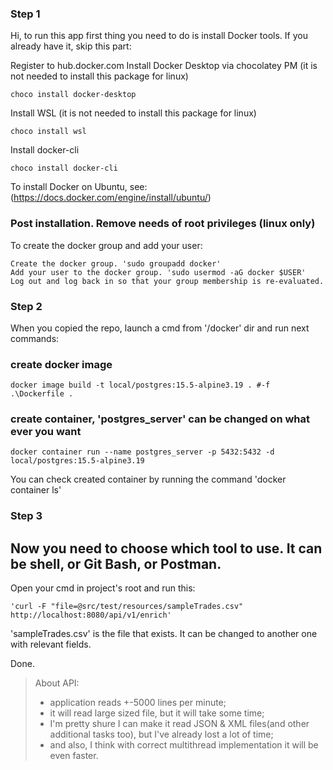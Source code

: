 ### Step 1

Hi, to run this app first thing you need to do is install Docker tools.
If you already have it, skip this part:


Register to hub.docker.com 
Install Docker Desktop via chocolatey PM
(it is not needed to install this package for linux)
```
choco install docker-desktop
```
Install WSL (it is not needed to install this package for linux)
```
choco install wsl
```
Install docker-cli
```
choco install docker-cli
```
To install Docker on Ubuntu, see: (https://docs.docker.com/engine/install/ubuntu/) 

### Post installation. Remove needs of root privileges (linux only)
To create the docker group and add your user:
```
Create the docker group. 'sudo groupadd docker'
Add your user to the docker group. 'sudo usermod -aG docker $USER'
Log out and log back in so that your group membership is re-evaluated.
```
### Step 2

When you copied the repo, launch a cmd from '/docker' dir and run next commands:  

### create docker image
```docker image build -t local/postgres:15.5-alpine3.19 . #-f .\Dockerfile .```
### create container, 'postgres_server' can be changed on what ever you want
```docker container run --name postgres_server -p 5432:5432 -d local/postgres:15.5-alpine3.19```

You can check created container by running the command 'docker container ls'

### Step 3

## Now you need to choose which tool to use. It can be shell, or Git Bash, or Postman.

Open your cmd in project's root and run this:
```
'curl -F "file=@src/test/resources/sampleTrades.csv" http://localhost:8080/api/v1/enrich' 
```
'sampleTrades.csv' is the file that exists. It can be changed to another one with relevant fields.

Done.

> About API:
>    - application reads +-5000 lines per minute;
>    - it will read large sized file, but it will take some time;
>    - I'm pretty shure I can make it read JSON & XML files(and other additional tasks too),
>     but I've already lost a lot of time;
>    - and also, I think with correct multithread implementation it will be even faster. 
